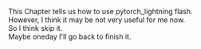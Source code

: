 This Chapter tells us how to use pytorch_lightning flash.  
However, I think it may be not very useful for me now.  
So I think skip it.  
Maybe oneday I'll go back to finish it.  